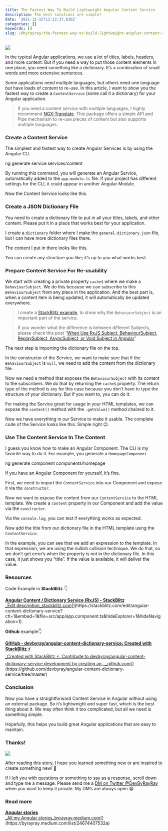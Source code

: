 ```yaml
---
title: The Fastest Way To Build Lightweight Angular Content Service
description: The best solutions are simple!
date: '2021-11-15T13:13:37.836Z'
categories: []
keywords: []
slug: /@byrayray/the-fastest-way-to-build-lightweight-angular-content-service-1970fbc67681
---
```


![](/images/1__HWY53D51pJqJuCKUXFf__9g.jpeg)

In the typical Angular applications, we use a lot of titles, labels, headers, and more content. But if you need a way to put those content elements in one place, you need something like a dictionary. It’s a combination of small words and more extensive sentences.

Some applications need multiple languages, but others need one language but have loads of content to re-use. In this article, I want to show you the fastest way to create a `ContentService` (some call it a dictionary) for your Angular application.

> If you need a content service with multiple languages, I highly recommend [NGX-Translate](http://www.ngx-translate.com/). This package offers a simple API and Pipe mechanism to re-use pieces of content but also supports multiple languages.

### Create a Content Service

The simplest and fastest way to create Angular Services is by using the Angular CLI.

ng generate service services/content

By running this command, you will generate an Angular Service, automatically added to the `app.module.ts` file. If your project has different settings for the CLI, it could appear in another Angular Module.

Now the Content Service looks like this.

### Create a JSON Dictionary File

You need to create a dictionary file to put in all your titles, labels, and other content. Please put it in a place that works best for your application.

I create a `dictionary` folder where I make the `general.dictionary.json` file, but I can have more dictionary files there.

The content I put in there looks like this.

You can create any structure you like; it’s up to you what works best.

### Prepare Content Service For Re-usability

We start with creating a private property `cache$` where we make a `BehaviourSubject`. We do this because we can subscribe to this `BehaviourSubject` from any place in the application. And the best part is, when a content item is being updated, it will automatically be updated everywhere.

> I create a [StackBlitz example](https://stackblitz.com/edit/angular-content-dictionary-service?file=README.md), to show why the `BehaviourSubject` is an important part of the service.

> If you wonder what the difference is between different Subjects, please check this post “[When Use RxJS Subject, BehaviourSubject, ReplaySubject, AsyncSubject, or Void Subject in Angular](https://hasnode.byrayray.dev/rxjs-subject-behavioursubject-replaysubject-asyncsubject-void-subject-angular)”

The next step is importing the dictionary file on the top.

In the constructor of the Service, we want to make sure that if the `BehaviourSubject` is `null`, we need to add the content from the dictionary file.

Now we need a method that exposes the `BehaviourSubject` with its content to the subscribers. We do that by returning the `cache$` property. The return type of the method is `any` for this case because you don't have to type the structure of your dictionary. But if you want to, you can do it.

For making the Service great for usage in your HTML templates, we can expose the `content()` method with the `.getValue()` method chained to it.

Now we have everything in our Service to make it usable. The complete code of the Service looks like this. Simple right 😉.

### Use The Content Service In The Content

I guess you know how to make an Angular Component. The CLI is my favorite way to do it. For example, you generate a `HomepageComponent`.

ng generate component components/homepage

If you have an Angular Component for yourself, it’s fine.

First, we need to import the `ContentService` into our Component and expose it via the `constructor`.

Now we want to expose the content from our `ContentService` to the HTML template. We create a `content` property in our Component and add the value via the `constructor`.

Via the `console.log`, you can test if everything works as expected.

Now add the title from our dictionary file in the HTML template using the `ContentService`.

In the example, you can see that we add an expression to the template. In that expression, we are using the nullish collision technique. We do that, so we don’t get error’s when the property is not in the dictionary file. In this case, it just shows you “title”. If the value is available, it will deliver the value.

### Resources

Code Example in **StackBlitz** 👇

[**Angular Content / Dictionary Service (RxJS) - StackBlitz**  
_Edit description_stackblitz.com](https://stackblitz.com/edit/angular-content-dictionary-service?ctl=1&embed=1&file=src/app/app.component.ts&hideExplorer=1&hideNavigation=1 "https://stackblitz.com/edit/angular-content-dictionary-service?ctl=1&embed=1&file=src/app/app.component.ts&hideExplorer=1&hideNavigation=1")[](https://stackblitz.com/edit/angular-content-dictionary-service?ctl=1&embed=1&file=src/app/app.component.ts&hideExplorer=1&hideNavigation=1)

**Github** example👇

[**GitHub - devbyray/angular-content-dictionary-service: Created with StackBlitz ⚡️**  
_Created with StackBlitz ⚡️. Contribute to devbyray/angular-content-dictionary-service development by creating an…_github.com](https://github.com/devbyray/angular-content-dictionary-service/tree/master "https://github.com/devbyray/angular-content-dictionary-service/tree/master")[](https://github.com/devbyray/angular-content-dictionary-service/tree/master)

### Conclusion

Now you have a straightforward Content Service in Angular without using an external package. So it’s lightweight and super fast, which is the best thing about it. We may often think it too complicated, but all we need is something simple.

Hopefully, this helps you build great Angular applications that are easy to maintain.

### Thanks!

![](/images/0__7pa1RpRxXqdkgYAJ.jpg)

After reading this story, I hope you learned something new or are inspired to create something new! 🤗

If I left you with questions or something to say as a response, scroll down and type me a message. Please send me a [DM on Twitter @DevByRayRay](https://twitter.com/@devbyrayray) when you want to keep it private. My DM’s are always open 😁



### **Read more**

[**Angular stories**  
_All my Angular stories_byrayray.medium.com](https://byrayray.medium.com/list/24674407532a "https://byrayray.medium.com/list/24674407532a")[](https://byrayray.medium.com/list/24674407532a)